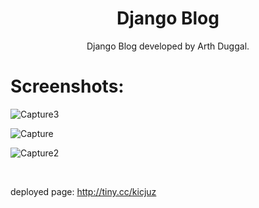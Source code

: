 <h1 align='center'>Django Blog</h1>
<p align='center'>Django Blog developed by Arth Duggal.</p>



# Screenshots:


![Capture3](https://user-images.githubusercontent.com/52383180/95575952-40bfc000-0a4d-11eb-98ba-6047b91b49bf.PNG)

![Capture](https://user-images.githubusercontent.com/52383180/95574973-84192f00-0a4b-11eb-9aa2-aa344d0a2b1a.PNG)

![Capture2](https://user-images.githubusercontent.com/52383180/95575204-e8d48980-0a4b-11eb-8444-5c4c6fb363db.PNG)

</br>


deployed page:  http://tiny.cc/kicjuz
